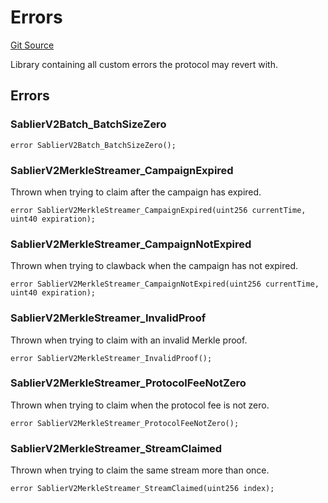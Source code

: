 # Errors

[Git Source](https://github.com/sablier-labs/v2-periphery/blob/53e259087984ff748fca6fb932fdb9c663c2b365/src/libraries/Errors.sol)

Library containing all custom errors the protocol may revert with.

## Errors

### SablierV2Batch_BatchSizeZero

```solidity
error SablierV2Batch_BatchSizeZero();
```

### SablierV2MerkleStreamer_CampaignExpired

Thrown when trying to claim after the campaign has expired.

```solidity
error SablierV2MerkleStreamer_CampaignExpired(uint256 currentTime, uint40 expiration);
```

### SablierV2MerkleStreamer_CampaignNotExpired

Thrown when trying to clawback when the campaign has not expired.

```solidity
error SablierV2MerkleStreamer_CampaignNotExpired(uint256 currentTime, uint40 expiration);
```

### SablierV2MerkleStreamer_InvalidProof

Thrown when trying to claim with an invalid Merkle proof.

```solidity
error SablierV2MerkleStreamer_InvalidProof();
```

### SablierV2MerkleStreamer_ProtocolFeeNotZero

Thrown when trying to claim when the protocol fee is not zero.

```solidity
error SablierV2MerkleStreamer_ProtocolFeeNotZero();
```

### SablierV2MerkleStreamer_StreamClaimed

Thrown when trying to claim the same stream more than once.

```solidity
error SablierV2MerkleStreamer_StreamClaimed(uint256 index);
```
